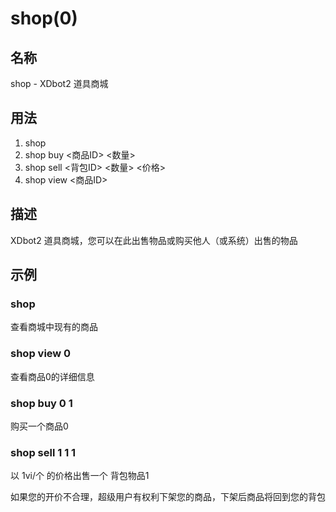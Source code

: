 # shop(0)

## 名称

shop - XDbot2 道具商城

## 用法

1. shop
2. shop buy <商品ID> <数量>
3. shop sell <背包ID> <数量> <价格>
4. shop view <商品ID>

## 描述

XDbot2 道具商城，您可以在此出售物品或购买他人（或系统）出售的物品

## 示例

### shop

查看商城中现有的商品

### shop view 0

查看商品0的详细信息

### shop buy 0 1

购买一个商品0

### shop sell 1 1 1

以 1vi/个 的价格出售一个 背包物品1

如果您的开价不合理，超级用户有权利下架您的商品，下架后商品将回到您的背包
